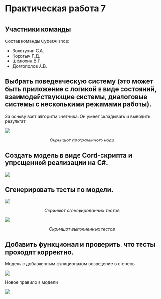 <h1>Практическая работа 7<h1>
<h2>Участники команды</h2>
<p>Состав команды CyberAliance: </p>
<ul>
  <li>Золотухин С.А.</li>
  <li>Коротыч Г.Д.</li>
  <li>Шелюхин В.П.</li>
  <li>Долгополов А.В.</li>
</ul>
<h2>Выбрать поведенческую систему (это может быть приложение с
логикой в виде состояний, взаимодействующие системы,
диалоговые системы с несколькими режимами работы).</h2>
<p>За основу взят алгоритм счетчика. Он умеет складывать и выводить результат</p>

<p><img src='https://sun9-22.userapi.com/impg/WZygr20vtktgvE3TTrEz6qvREv0z3AI5paRsbQ/rHMF-alErlU.jpg?size=1411x842&quality=96&sign=fe55a8ce4ef41e24c06349e91d05390a&type=album'></p>
<p align="center"><i>Скриншот программного кода</i></p>

<h2>Создать модель в виде Cord-скрипта и упрощенной реализации
на С#.</h2>
<p><img src="https://sun9-76.userapi.com/impg/UXL9jzqHcJDQmjbO_YZm7ZJxHWCZWoS-3-i9Bw/5447CIaRDVI.jpg?size=677x718&quality=96&sign=a4ed22336a0357ebd3b681c55b7429ce&type=album"></p>

<h2>Сгенерировать тесты по модели.</h2>
<p><img src="https://sun9-12.userapi.com/impg/cw2Bt5x2hEJPO6L2GTBsz4T1Ifnf-AJGv9qOLQ/Sz_1pC1mWaI.jpg?size=783x797&quality=96&sign=ac51ec7207b95a05954ea629c760b8fe&type=album"></p>
  <p align="center"><i>Скриншот сгенерированных тестов</i></p>

<p><img src="https://sun9-61.userapi.com/impg/wdlPMVETk-Qv68FxfZLP9LQ-viUpNFYU0Y96xw/ntMO2iy3t-8.jpg?size=1406x842&quality=96&sign=5cad506a18a784fe73e810123c7201bf&type=album"></p>
  <p align="center"><i>Скриншот выполненных тестов</i></p>

<h2>Добавить функционал и проверить, что тесты проходят
корректно.</h2>
  <p>Модель с добавленным функционалом возведение в степень</p>
  <p><img src="https://sun9-76.userapi.com/impg/H_oHdB7wGMrZtKKSMwfyDeVGyPfE2VCTIFuWdA/wfMLFumhvzU.jpg?size=482x157&quality=96&sign=25cfb86b562b19328ff4dbfe1af1e95e&type=album"></p>
  <p>Новое правило в модели</p>
  <p><img src="https://sun1-57.userapi.com/impg/qhAIMkl0TERg6m451QN0kORKsHvSETsFeNk8SA/jLTmbBSeXag.jpg?size=566x141&quality=96&sign=968a3ed7cda9701d0d2d7e0870069123&type=album"></p>
